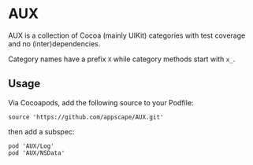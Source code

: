 # AUX

AUX is a collection of Cocoa (mainly UIKit) categories with test coverage and no (inter)dependencies.

Category names have a prefix `X` while category methods start with `x_`.

## Usage

Via Cocoapods, add the following source to your Podfile:

    source 'https://github.com/appscape/AUX.git'

then add a subspec:
  
    pod 'AUX/Log'
    pod 'AUX/NSData'
